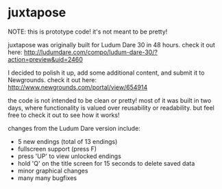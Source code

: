 # juxtapose

NOTE: this is prototype code! it's not meant to be pretty!

juxtapose was originally built for Ludum Dare 30 in 48 hours.
check it out here: http://ludumdare.com/compo/ludum-dare-30/?action=preview&uid=2460

I decided to polish it up, add some additional content, and submit it to Newgrounds.
check it out here: http://www.newgrounds.com/portal/view/654914

the code is not intended to be clean or pretty! most of it was built in two days, where functionality is valued over reusability or readability.
but feel free to check it out to see how it works!

changes from the Ludum Dare version include:
- 5 new endings (total of 13 endings)
- fullscreen support (press F)
- press 'UP' to view unlocked endings
- hold 'Q' on the title screen for 15 seconds to delete saved data
- minor graphical changes
- many many bugfixes


